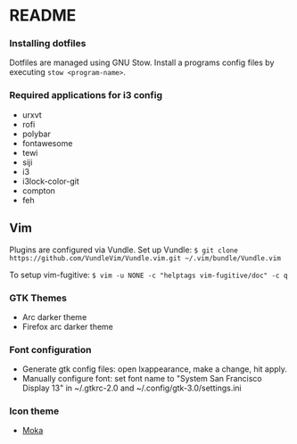 # README #

### Installing dotfiles
Dotfiles are managed using GNU Stow. Install a programs config files by executing `stow <program-name>`.

### Required applications for i3 config ###

* urxvt
* rofi
* polybar
* fontawesome
* tewi
* siji
* i3
* i3lock-color-git
* compton
* feh

## Vim ##

Plugins are configured via Vundle. Set up Vundle:
`$ git clone https://github.com/VundleVim/Vundle.vim.git ~/.vim/bundle/Vundle.vim`

To setup vim-fugitive:
`$ vim -u NONE -c "helptags vim-fugitive/doc" -c q`

### GTK Themes ###

* Arc darker theme
* Firefox arc darker theme

### Font configuration ###

* Generate gtk config files: open lxappearance, make a change, hit apply.
* Manually configure font: set font name to "System San Francisco Display 13" in ~/.gtkrc-2.0 and ~/.config/gtk-3.0/settings.ini

### Icon theme ###

* [Moka](http://samuelhewitt.com/moka/download/moka-icon-theme)

